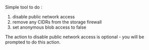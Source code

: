 Simple tool to do : 

1. disable public network access
2. remove any CIDRs from the storage firewall
3. set anonymous blob access to false 


The action to disable public network access is optional - you will be prompted to do this action. 